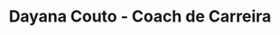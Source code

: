 ---
layout: default
title: Dayana Couto - Coach de Carreira
nome: Dayana Couto
primeiroNome: Dayana
segundoNome: Couto
profissao: Coach de Carreira
tituloGuia: Top Five
textoGuia: Guia prático com 5 passos para não surtar no trabalho
---